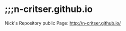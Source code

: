;;;n-critser.github.io
===================

Nick's Repository public Page: http://n-critser.github.io/

